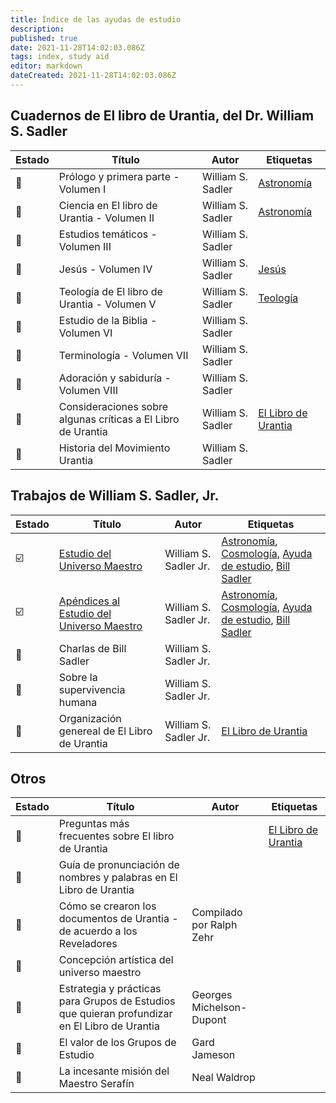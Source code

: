 ```yaml
---
title: Índice de las ayudas de estudio
description:
published: true
date: 2021-11-28T14:02:03.086Z
tags: index, study aid
editor: markdown
dateCreated: 2021-11-28T14:02:03.086Z
---
```


## Cuadernos de El libro de Urantia, del Dr. William S. Sadler

| Estado                | Título                                                       | Autor             | Etiquetas                                      |
| --------------------- | ------------------------------------------------------------ | ----------------- | ---------------------------------------------- |
| :white_square_button: | Prólogo y primera parte - Volumen I                          | William S. Sadler | [Astronomía](/t/astronomy)                     |
| :white_square_button: | Ciencia en El libro de Urantia - Volumen II                  | William S. Sadler | [Astronomía](/t/astronomy)                     |
| :white_square_button: | Estudios temáticos - Volumen III                             | William S. Sadler |                                                |
| :white_square_button: | Jesús - Volumen IV                                           | William S. Sadler | [Jesús](/t/jesus)                              |
| :white_square_button: | Teología de El libro de Urantia - Volumen V                  | William S. Sadler | [Teología](/t/theology)                        |
| :white_square_button: | Estudio de la Biblia - Volumen VI                            | William S. Sadler |                                                |
| :white_square_button: | Terminología - Volumen VII                                   | William S. Sadler |                                                |
| :white_square_button: | Adoración y sabiduría - Volumen VIII                         | William S. Sadler |                                                |
| :white_square_button: | Consideraciones sobre algunas críticas a El Libro de Urantia | William S. Sadler | [El Libro de Urantia](/t/the%20urantia%20book) |
| :white_square_button: | Historia del Movimiento Urantia                              | William S. Sadler |                                                |

## Trabajos de William S. Sadler, Jr.

| Estado                  | Título                                                                                                                  | Autor                 | Etiquetas                                                                                                                   |
| ----------------------- | ----------------------------------------------------------------------------------------------------------------------- | --------------------- | --------------------------------------------------------------------------------------------------------------------------- |
| :ballot_box_with_check: | [Estudio del Universo Maestro](/es/article/William_S_Sadler_Jr/Study_of_the_Master_Universe)                            | William S. Sadler Jr. | [Astronomía](/t/astronomy), [Cosmología](/t/cosmology), [Ayuda de estudio](/t/study%20aid), [Bill Sadler](/t/bill%20sadler) |
| :ballot_box_with_check: | [Apéndices al Estudio del Universo Maestro](/es/article/William_S_Sadler_Jr/Appendices_to_Study_of_the_Master_Universe) | William S. Sadler Jr. | [Astronomía](/t/astronomy), [Cosmología](/t/cosmology), [Ayuda de estudio](/t/study%20aid), [Bill Sadler](/t/bill%20sadler) |
| :white_square_button:   | Charlas de Bill Sadler                                                                                                  | William S. Sadler Jr. |                                                                                                                             |
| :white_square_button:   | Sobre la supervivencia humana                                                                                           | William S. Sadler Jr. |                                                                                                                             |
| :white_square_button:   | Organización genereal de El Libro de Urantia                                                                            | William S. Sadler Jr. | [El Libro de Urantia](/t/the%20urantia%20book)                                                                              |

## Otros

| Estado                | Título                                                                                        | Autor                    | Etiquetas                                      |
| --------------------- | --------------------------------------------------------------------------------------------- | ------------------------ | ---------------------------------------------- |
| :white_square_button: | Preguntas más frecuentes sobre El libro de Urantia                                            |                          | [El Libro de Urantia](/t/the%20urantia%20book) |
| :white_square_button: | Guía de pronunciación de nombres y palabras en El Libro de Urantia                            |                          |                                                |
| :white_square_button: | Cómo se crearon los documentos de Urantia - de acuerdo a los Reveladores                      | Compilado por Ralph Zehr |                                                |
| :white_square_button: | Concepción artística del universo maestro                                                     |                          |                                                |
| :white_square_button: | Estrategia y prácticas para Grupos de Estudios que quieran profundizar en El Libro de Urantia | Georges Michelson-Dupont |                                                |
| :white_square_button: | El valor de los Grupos de Estudio                                                             | Gard Jameson             |                                                |
| :white_square_button: | La incesante misión del Maestro Serafín                                                       | Neal Waldrop             |                                                |
